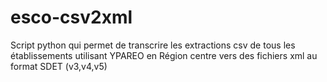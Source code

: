# esco-csv2xml
Script python qui permet de transcrire les extractions csv de tous les établissements utilisant YPAREO en Région centre vers des fichiers xml au format SDET (v3,v4,v5)

